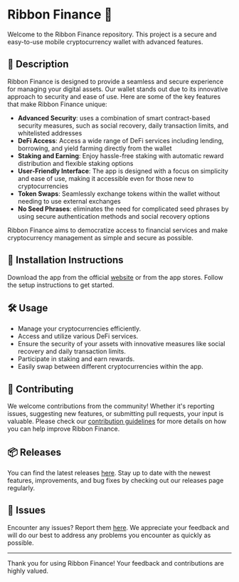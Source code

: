 
# Ribbon Finance 🚀

Welcome to the Ribbon Finance repository. This project is a secure and easy-to-use mobile cryptocurrency wallet with advanced features.

## 📜 Description

Ribbon Finance is designed to provide a seamless and secure experience for managing your digital assets. Our wallet stands out due to its innovative approach to security and ease of use. Here are some of the key features that make Ribbon Finance unique:

- **Advanced Security**: uses a combination of smart contract-based security measures, such as social recovery, daily transaction limits, and whitelisted addresses
- **DeFi Access**: Access a wide range of DeFi services including lending, borrowing, and yield farming directly from the wallet
- **Staking and Earning**: Enjoy hassle-free staking with automatic reward distribution and flexible staking options
- **User-Friendly Interface**: The app is designed with a focus on simplicity and ease of use, making it accessible even for those new to cryptocurrencies
- **Token Swaps**: Seamlessly exchange tokens within the wallet without needing to use external exchanges
- **No Seed Phrases**: eliminates the need for complicated seed phrases by using secure authentication methods and social recovery options

Ribbon Finance aims to democratize access to financial services and make cryptocurrency management as simple and secure as possible.

## 🚀 Installation Instructions

Download the app from the official [website](https://www.example.com) or from the app stores. Follow the setup instructions to get started.

## 🛠️ Usage

- Manage your cryptocurrencies efficiently.
- Access and utilize various DeFi services.
- Ensure the security of your assets with innovative measures like social recovery and daily transaction limits.
- Participate in staking and earn rewards.
- Easily swap between different cryptocurrencies within the app.

## 🤝 Contributing

We welcome contributions from the community! Whether it's reporting issues, suggesting new features, or submitting pull requests, your input is valuable. Please check our [contribution guidelines](../../contributing) for more details on how you can help improve Ribbon Finance.

## 📦 Releases

You can find the latest releases [here](../../releases). Stay up to date with the newest features, improvements, and bug fixes by checking out our releases page regularly.

## 🐛 Issues

Encounter any issues? Report them [here](../../issues). We appreciate your feedback and will do our best to address any problems you encounter as quickly as possible.

---

Thank you for using Ribbon Finance! Your feedback and contributions are highly valued.
